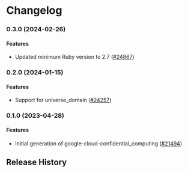# Changelog

### 0.3.0 (2024-02-26)

#### Features

* Updated minimum Ruby version to 2.7 ([#24867](https://github.com/googleapis/google-cloud-ruby/issues/24867)) 

### 0.2.0 (2024-01-15)

#### Features

* Support for universe_domain ([#24257](https://github.com/googleapis/google-cloud-ruby/issues/24257)) 

### 0.1.0 (2023-04-28)

#### Features

* Initial generation of google-cloud-confidential_computing ([#21494](https://github.com/googleapis/google-cloud-ruby/issues/21494)) 

## Release History

